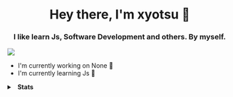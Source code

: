 <h1 align="center">Hey there, I'm xyotsu 👋</h1>
<h3 align="center">I like learn Js, Software Development and others. By myself.</h3>

<img src="https://img.shields.io/github/watchers/xyotsu/xyotsu?style=social">

- I'm currently working on None 🔭
- I'm currently learning Js 📝

<details>
  <summary>&nbsp; <b>Stats</b></summary>
  &nbsp; 
  <details>
    <summary> &nbsp; &nbsp; &nbsp; <b>GitHub Stats</b></summary>
    <img src="https://github-readme-stats.vercel.app/api?username=xyotsu">
  </details>
  <details>
    <summary> &nbsp; &nbsp; &nbsp; <b>Top language</b></summary>
    <img src="https://github-readme-stats.vercel.app/api/top-langs/?username=xyotsu&layout=compact">
  </details>
  <details>
    <summary> &nbsp; &nbsp; &nbsp; <b>Discord Presence</b></summary>
    <img src="https://lanyard.cnrad.dev/api/:321017931423023105">
  </details>
</details>
